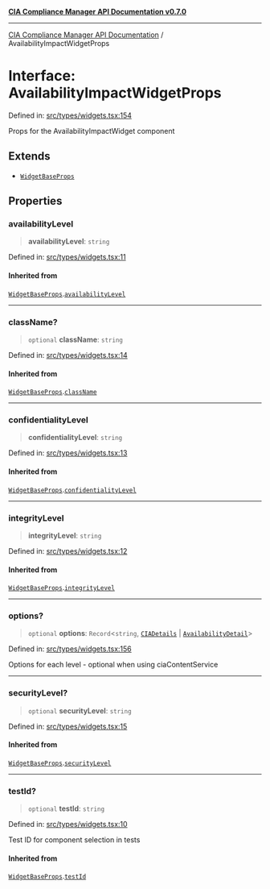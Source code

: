 [**CIA Compliance Manager API Documentation v0.7.0**](../README.md)

***

[CIA Compliance Manager API Documentation](../globals.md) / AvailabilityImpactWidgetProps

# Interface: AvailabilityImpactWidgetProps

Defined in: [src/types/widgets.tsx:154](https://github.com/Hack23/cia-compliance-manager/blob/main/src/types/widgets.tsx#L154)

Props for the AvailabilityImpactWidget component

## Extends

- [`WidgetBaseProps`](WidgetBaseProps.md)

## Properties

### availabilityLevel

> **availabilityLevel**: `string`

Defined in: [src/types/widgets.tsx:11](https://github.com/Hack23/cia-compliance-manager/blob/main/src/types/widgets.tsx#L11)

#### Inherited from

[`WidgetBaseProps`](WidgetBaseProps.md).[`availabilityLevel`](WidgetBaseProps.md#availabilitylevel)

***

### className?

> `optional` **className**: `string`

Defined in: [src/types/widgets.tsx:14](https://github.com/Hack23/cia-compliance-manager/blob/main/src/types/widgets.tsx#L14)

#### Inherited from

[`WidgetBaseProps`](WidgetBaseProps.md).[`className`](WidgetBaseProps.md#classname)

***

### confidentialityLevel

> **confidentialityLevel**: `string`

Defined in: [src/types/widgets.tsx:13](https://github.com/Hack23/cia-compliance-manager/blob/main/src/types/widgets.tsx#L13)

#### Inherited from

[`WidgetBaseProps`](WidgetBaseProps.md).[`confidentialityLevel`](WidgetBaseProps.md#confidentialitylevel)

***

### integrityLevel

> **integrityLevel**: `string`

Defined in: [src/types/widgets.tsx:12](https://github.com/Hack23/cia-compliance-manager/blob/main/src/types/widgets.tsx#L12)

#### Inherited from

[`WidgetBaseProps`](WidgetBaseProps.md).[`integrityLevel`](WidgetBaseProps.md#integritylevel)

***

### options?

> `optional` **options**: `Record`\<`string`, [`CIADetails`](CIADetails.md) \| [`AvailabilityDetail`](AvailabilityDetail.md)\>

Defined in: [src/types/widgets.tsx:156](https://github.com/Hack23/cia-compliance-manager/blob/main/src/types/widgets.tsx#L156)

Options for each level - optional when using ciaContentService

***

### securityLevel?

> `optional` **securityLevel**: `string`

Defined in: [src/types/widgets.tsx:15](https://github.com/Hack23/cia-compliance-manager/blob/main/src/types/widgets.tsx#L15)

#### Inherited from

[`WidgetBaseProps`](WidgetBaseProps.md).[`securityLevel`](WidgetBaseProps.md#securitylevel)

***

### testId?

> `optional` **testId**: `string`

Defined in: [src/types/widgets.tsx:10](https://github.com/Hack23/cia-compliance-manager/blob/main/src/types/widgets.tsx#L10)

Test ID for component selection in tests

#### Inherited from

[`WidgetBaseProps`](WidgetBaseProps.md).[`testId`](WidgetBaseProps.md#testid)
